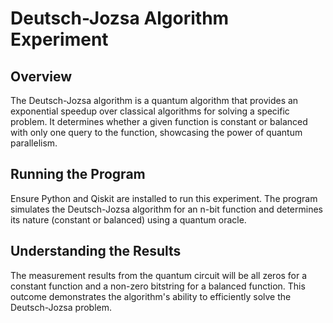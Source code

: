 # Deutsch-Jozsa Algorithm Experiment

## Overview
The Deutsch-Jozsa algorithm is a quantum algorithm that provides an exponential speedup over classical algorithms for solving a specific problem. It determines whether a given function is constant or balanced with only one query to the function, showcasing the power of quantum parallelism.

## Running the Program
Ensure Python and Qiskit are installed to run this experiment. The program simulates the Deutsch-Jozsa algorithm for an n-bit function and determines its nature (constant or balanced) using a quantum oracle.

## Understanding the Results
The measurement results from the quantum circuit will be all zeros for a constant function and a non-zero bitstring for a balanced function. This outcome demonstrates the algorithm's ability to efficiently solve the Deutsch-Jozsa problem.

